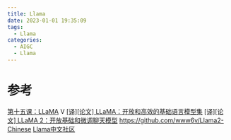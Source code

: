 ```yaml
---
title: Llama
date: 2023-01-01 19:35:09
tags:
  - Llama
categories:
  - AIGC  
  - Llama
---
```


<p></p>
<!-- more -->



# 参考
[第十五课：LLaMA](https://www.bilibili.com/video/BV1nN41157a9/) V
[[译][论文] LLaMA：开放和高效的基础语言模型集](http://arthurchiao.art/blog/llama-paper-zh/)
[[译][论文] LLaMA 2：开放基础和微调聊天模型](http://arthurchiao.art/blog/llama2-paper-zh/)
https://github.com/www6v/Llama2-Chinese
[Llama中文社区](https://llama.family/)